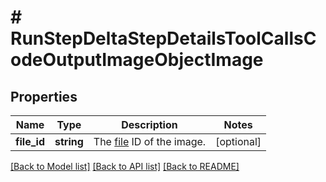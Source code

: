 # # RunStepDeltaStepDetailsToolCallsCodeOutputImageObjectImage

## Properties

Name | Type | Description | Notes
------------ | ------------- | ------------- | -------------
**file_id** | **string** | The [file](/docs/api-reference/files) ID of the image. | [optional]

[[Back to Model list]](../../README.md#models) [[Back to API list]](../../README.md#endpoints) [[Back to README]](../../README.md)
